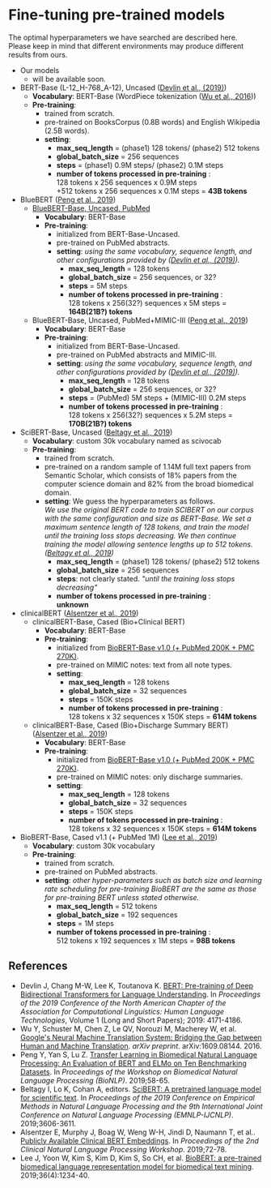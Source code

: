 
# Fine-tuning pre-trained models
The optimal hyperparameters we have searched are described here.  
Please keep in mind that different environments may produce different results from ours.

- Our models
  - will be available soon.
- BERT-Base (L-12_H-768_A-12), Uncased ([Devlin et al., (2019)](#bert))
  - **Vocabulary**: BERT-Base (WordPiece tokenization ([Wu et al., 2016](#wordpiece)))
  - **Pre-training**:
    - trained from scratch.
    - pre-trained on BooksCorpus (0.8B words) and English Wikipedia (2.5B words).
    - **setting**:
      - **max_seq_length** = (phase1) 128 tokens/ (phase2) 512 tokens
      - **global_batch_size** = 256 sequences
      - **steps** = (phase1) 0.9M steps/ (phase2) 0.1M steps
      - **number of tokens processed in pre-training** :  
        128 tokens x 256 sequences x 0.9M steps  
        +512 tokens x 256 sequences x 0.1M steps = **43B tokens**
- BlueBERT ([Peng et al., 2019](#bluebert))
  - [BlueBERT-Base, Uncased, PubMed](./BlueBERT-Base-Uncased_P) 
    - **Vocabulary**: BERT-Base
    - **Pre-training**:
      - initialized from BERT-Base-Uncased.
      - pre-trained on PubMed abstracts.
      - **setting**: *using the same vocabulary, sequence length, and other configurations provided by ([Devlin et al., (2019)](#bert)).*
        - **max_seq_length** = 128 tokens
        - **global_batch_size** = 256 sequences, or 32?
        - **steps** = 5M steps
        - **number of tokens processed in pre-training** :  
          128 tokens x 256(32?) sequences x 5M steps = **164B(21B?) tokens**
  - BlueBERT-Base, Uncased, PubMed+MIMIC-III ([Peng et al., 2019](#bluebert))
    - **Vocabulary**: BERT-Base
    - **Pre-training**:
      - initialized from BERT-Base-Uncased.
      - pre-trained on PubMed abstracts and MIMIC-III.
      - **setting**: *using the same vocabulary, sequence length, and other configurations provided by ([Devlin et al., (2019)](#bert)).*
        - **max_seq_length** = 128 tokens
        - **global_batch_size** = 256 sequences, or 32?
        - **steps** = (PubMed) 5M steps + (MIMIC-III) 0.2M steps
        - **number of tokens processed in pre-training** :  
          128 tokens x 256(32?) sequences x 5.2M steps = **170B(21B?) tokens**
- SciBERT-Base, Uncased ([Beltagy et al., 2019](#scibert))
  - **Vocabulary**: custom 30k vocabulary named as scivocab
  - **Pre-training**:
    - trained from scratch.
    - pre-trained on a random sample of 1.14M full text papers from Semantic Scholar, which consists of 18% papers from the computer science domain and 82% from the broad biomedical domain.
    - **setting**: We guess the hyperparameters as follows.  
      *We use the original BERT code to train SCIBERT on our corpus with the same configuration and size as BERT-Base. We set a maximum sentence length of 128 tokens, and train the model until the training loss stops decreasing. We then continue training the model allowing sentence lengths up to 512 tokens. ([Beltagy et al., 2019](#scibert))*
      - **max_seq_length** = (phase1) 128 tokens/ (phase2) 512 tokens
      - **global_batch_size** = 256 sequences
      - **steps**: not clearly stated. *"until the training loss stops decreasing"*
      - **number of tokens processed in pre-training** :   
        **unknown**
- clinicalBERT ([Alsentzer et al., 2019](#clinicalbert))
  - clinicalBERT-Base, Cased (Bio+Clinical BERT)
    - **Vocabulary**: BERT-Base
    - **Pre-training**:
      - initialized from [BioBERT-Base v1.0 (+ PubMed 200K + PMC 270K)](https://github.com/naver/biobert-pretrained).
      - pre-trained on MIMIC notes: text from all note types.
      - **setting**:
        - **max_seq_length** = 128 tokens
        - **global_batch_size** = 32 sequences
        - **steps** = 150K steps
        - **number of tokens processed in pre-training** :  
          128 tokens x 32 sequences x 150K steps = **614M tokens**
  - clinicalBERT-Base, Cased (Bio+Discharge Summary BERT) ([Alsentzer et al., 2019](#clinicalbert))
    - **Vocabulary**: BERT-Base
    - **Pre-training**:
      - initialized from [BioBERT-Base v1.0 (+ PubMed 200K + PMC 270K)](https://github.com/naver/biobert-pretrained).
      - pre-trained on MIMIC notes: only discharge summaries. 
      - **setting**:
        - **max_seq_length** = 128 tokens
        - **global_batch_size** = 32 sequences
        - **steps** = 150K steps
        - **number of tokens processed in pre-training** :  
          128 tokens x 32 sequences x 150K steps = **614M tokens**
- BioBERT-Base, Cased v1.1 (+ PubMed 1M) ([Lee et al., 2019](#biobert))
  - **Vocabulary**: custom 30k vocabulary
  - **Pre-training**:
    - trained from scratch.
    - pre-trained on PubMed abstracts.
    - **setting**: *other hyper-parameters such as batch size and learning rate scheduling for pre-training BioBERT are the same as those for pre-training BERT unless stated otherwise.*
      - **max_seq_length** = 512 tokens
      - **global_batch_size** = 192 sequences
      - **steps** = 1M steps
      - **number of tokens processed in pre-training** :  
        512 tokens x 192 sequences x 1M steps = **98B tokens**

## References
- <a id="bert"></a>Devlin J, Chang M-W, Lee K, Toutanova K. [BERT: Pre-training of Deep Bidirectional Transformers for Language Understanding](https://www.aclweb.org/anthology/N19-1423/). In *Proceedings of the 2019 Conference of the North American Chapter of the Association for Computational Linguistics: Human Language Technologies*, Volume 1 (Long and Short Papers); 2019: 4171-4186.
- <a id="wordpiece"></a>Wu Y, Schuster M, Chen Z, Le QV, Norouzi M, Macherey W, et al. [Google's Neural Machine Translation System: Bridging the Gap between Human and Machine Translation](https://research.google/pubs/pub45610/). *arXiv preprint*. arXiv:1609.08144. 2016.
- <a id="bluebert"></a>Peng Y, Yan S, Lu Z. [Transfer Learning in Biomedical Natural Language Processing: An Evaluation of BERT and ELMo on Ten Benchmarking Datasets](https://arxiv.org/abs/1906.05474). In *Proceedings of the Workshop on Biomedical Natural Language Processing (BioNLP)*. 2019;58-65.
- <a id="scibert"></a>Beltagy I, Lo K, Cohan A, editors. [SciBERT: A pretrained language model for scientific text](https://www.aclweb.org/anthology/D19-1371/). In *Proceedings of the 2019 Conference on Empirical Methods in Natural Language Processing and the 9th International Joint Conference on Natural Language Processing (EMNLP-IJCNLP)*. 2019;3606-3611.
- <a id="clinicalbert"></a>Alsentzer E, Murphy J, Boag W, Weng W-H, Jindi D, Naumann T, et al.. [Publicly Available Clinical BERT Embeddings](https://www.aclweb.org/anthology/W19-1909/). In *Proceedings of the 2nd Clinical Natural Language Processing Workshop*. 2019;72-78.
- <a id="biobert"></a>Lee J, Yoon W, Kim S, Kim D, Kim S, So CH, et al. [BioBERT: a pre-trained biomedical language representation model for biomedical text mining](https://www.ncbi.nlm.nih.gov/pubmed/31501885). 2019;36(4):1234-40.
